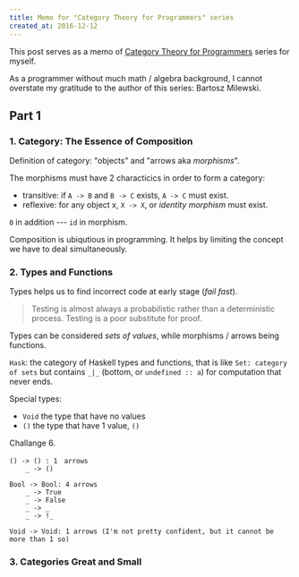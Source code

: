 ```yaml
---
title: Memo for "Category Theory for Programmers" series
created_at: 2016-12-12
---
```


This post serves as a memo of [Category Theory for Programmers](https://bartoszmilewski.com/2014/10/28/category-theory-for-programmers-the-preface/) series for myself.

As a programmer without much math / algebra background, I cannot overstate my gratitude to the author of this series: Bartosz Milewski.

## Part 1

### 1. Category: The Essence of Composition

Definition of category: "objects" and "arrows aka *morphisms*".

The morphisms must have 2 characticics in order to form a category:
- transitive: if `A -> B` and `B -> C` exists, `A -> C` must exist.
- reflexive: for any object x, `X -> X`, or *identity morphism* must exist.

`0` in addition --- `id` in morphism.

Composition is ubiqutious in programming. It helps by limiting the concept we have to deal simultaneously.

### 2. Types and Functions

Types helps us to find incorrect code at early stage (*fail fast*).

> Testing is almost always a probabilistic rather than a deterministic process.
> Testing is a poor substitute for proof.

Types can be considered *sets of values*, while morphisms / arrows being functions.

`Hask`: the category of Haskell types and functions, that is like `Set: category of sets` but contains `_|_` (bottom, or `undefined :: a`) for computation that never ends.

Special types:

- `Void` the type that have no values
- `()` the type that have 1 value, `()`

Challange 6.

```text
() -> () : 1　arrows
    _ -> ()

Bool -> Bool: 4 arrows
    _ -> True
    _ -> False
    _ -> _
    _ -> !_

Void -> Void: 1 arrows (I'm not pretty confident, but it cannot be more than 1 so)
```

### 3. Categories Great and Small

